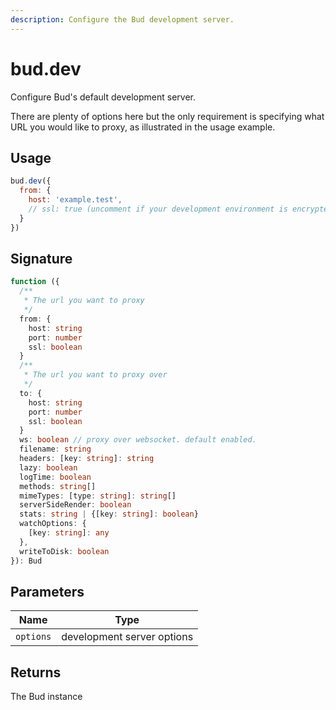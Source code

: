 ```yaml
---
description: Configure the Bud development server.
---
```


# bud.dev

Configure Bud's default development server.

There are plenty of options here but the only requirement is specifying what URL you would like to proxy, as illustrated in the usage example.

## Usage

```js
bud.dev({
  from: {
    host: 'example.test',
    // ssl: true (uncomment if your development environment is encrypted)
  }
})
```

## Signature

```ts
function ({
  /**
   * The url you want to proxy
   */
  from: {
    host: string
    port: number
    ssl: boolean
  }
  /**
   * The url you want to proxy over
   */
  to: {
    host: string
    port: number
    ssl: boolean
  }
  ws: boolean // proxy over websocket. default enabled.
  filename: string
  headers: [key: string]: string
  lazy: boolean
  logTime: boolean
  methods: string[]
  mimeTypes: [type: string]: string[]
  serverSideRender: boolean
  stats: string | {[key: string]: boolean}
  watchOptions: {
    [key: string]: any
  },
  writeToDisk: boolean
}): Bud
```

## Parameters

| Name   | Type   |
| ------ | ------ |
| `options` | development server options |

## Returns

The Bud instance
